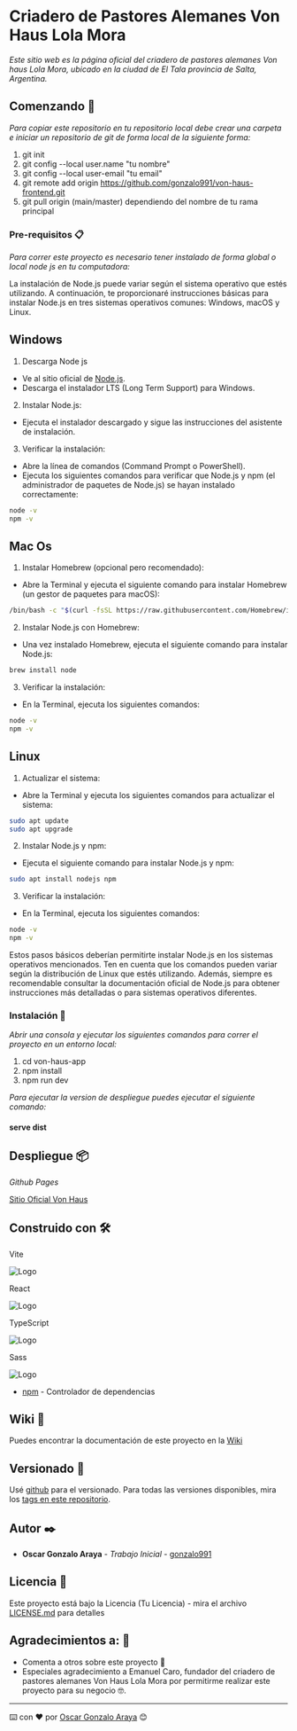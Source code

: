 #  Criadero de Pastores Alemanes Von Haus Lola Mora

_Este sitio web es la página oficial del criadero de pastores alemanes Von haus Lola Mora, ubicado en la ciudad de El Tala provincia de Salta, Argentina._

## Comenzando 🚀

_Para copiar este repositorio en tu repositorio local debe crear una carpeta e iniciar un repositorio de git de forma local de la siguiente forma:_

1. git init
2. git config --local user.name "tu nombre"
3. git config --local user-email "tu email"
4. git remote add origin https://github.com/gonzalo991/von-haus-frontend.git
5. git pull origin (main/master) dependiendo del nombre de tu rama principal

### Pre-requisitos 📋

_Para correr este proyecto es necesario tener instalado de forma global o local node js en tu computadora:_

La instalación de Node.js puede variar según el sistema operativo que estés utilizando. A continuación, te proporcionaré instrucciones básicas para instalar Node.js en tres sistemas operativos comunes: Windows, macOS y Linux.

## Windows

1. Descarga Node js
- Ve al sitio oficial de [Node.js](nodejs.org).
- Descarga el instalador LTS (Long Term Support) para Windows.

2. Instalar Node.js:
- Ejecuta el instalador descargado y sigue las instrucciones del asistente de instalación.

3. Verificar la instalación:

- Abre la línea de comandos (Command Prompt o PowerShell).
- Ejecuta los siguientes comandos para verificar que Node.js y npm (el administrador de paquetes de Node.js) se hayan instalado correctamente:
```bash
node -v
npm -v
```

## Mac Os

1. Instalar Homebrew (opcional pero recomendado):
- Abre la Terminal y ejecuta el siguiente comando para instalar Homebrew (un gestor de paquetes para macOS):
```bash
/bin/bash -c "$(curl -fsSL https://raw.githubusercontent.com/Homebrew/install/HEAD/install.sh)"
```
2. Instalar Node.js con Homebrew:
- Una vez instalado Homebrew, ejecuta el siguiente comando para instalar Node.js:
```bash
brew install node
```
3. Verificar la instalación:
- En la Terminal, ejecuta los siguientes comandos:
```bash
node -v
npm -v
```

## Linux

1. Actualizar el sistema:
- Abre la Terminal y ejecuta los siguientes comandos para actualizar el sistema:
```bash
sudo apt update
sudo apt upgrade
```

2. Instalar Node.js y npm:
- Ejecuta el siguiente comando para instalar Node.js y npm:
```bash
sudo apt install nodejs npm
```

3. Verificar la instalación:
- En la Terminal, ejecuta los siguientes comandos:
```bash
node -v
npm -v
```

Estos pasos básicos deberían permitirte instalar Node.js en los sistemas operativos mencionados. Ten en cuenta que los comandos pueden variar según la distribución de Linux que estés utilizando. Además, siempre es recomendable consultar la documentación oficial de Node.js para obtener instrucciones más detalladas o para sistemas operativos diferentes.

### Instalación 🔧

_Abrir una consola y ejecutar los siguientes comandos para correr el proyecto en un entorno local:_

1. cd von-haus-app
2. npm install
3. npm run dev

_Para ejecutar la version de despliegue puedes ejecutar el siguiente comando:_

#### serve dist

## Despliegue 📦

*Github Pages*

[Sitio Oficial Von Haus](https://gonzalo991.github.io/von-haus-frontend/)

## Construido con 🛠️

Vite

![Logo](https://ih1.redbubble.net/image.3795360886.4151/fposter,small,wall_texture,square_product,40x40.jpg)

React

![Logo](https://cdn0.iconfinder.com/data/icons/logos-brands-in-colors/128/react-40.png)

TypeScript

![Logo](https://upload.wikimedia.org/wikipedia/commons/thumb/4/4c/Typescript_logo_2020.svg/40px-Typescript_logo_2020.svg.png)

Sass

![Logo](https://upload.wikimedia.org/wikipedia/commons/thumb/9/96/Sass_Logo_Color.svg/40px-Sass_Logo_Color.svg.png)

* [npm](https://www.npmjs.com/) - Controlador de dependencias


## Wiki 📖

Puedes encontrar la documentación de este proyecto en la [Wiki](https://github.com/gonzalo991/von-haus-frontend/wiki)

## Versionado 📌

Usé [github](https://github.com/) para el versionado. Para todas las versiones disponibles, mira los [tags en este repositorio](https://github.com/gonzalo991/von-haus-frontend/tags).

## Autor ✒️


* **Oscar Gonzalo Araya** - *Trabajo Inicial* - [gonzalo991](https://github.com/gonzalo991)

## Licencia 📄

Este proyecto está bajo la Licencia (Tu Licencia) - mira el archivo [LICENSE.md](LICENSE.md) para detalles

## Agradecimientos a: 🎁

* Comenta a otros sobre este proyecto 📢
* Especiales agradecimiento a Emanuel Caro, fundador del criadero de pastores alemanes Von Haus Lola Mora por permitirme realizar este proyecto para su negocio 🤓.

---
⌨️ con ❤️ por [Oscar Gonzalo Araya](https://github.com/gonzalo991) 😊